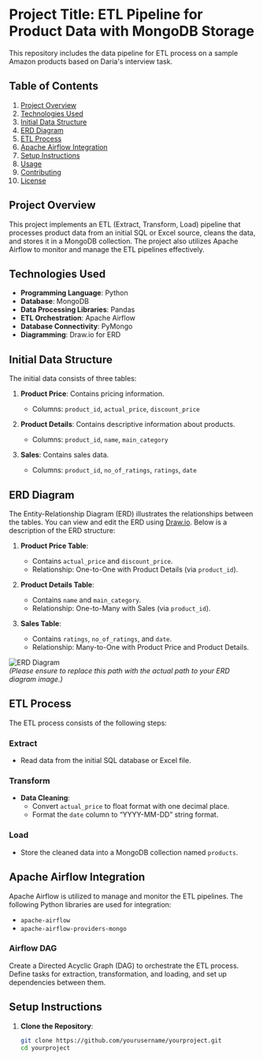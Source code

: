 # Project Title: ETL Pipeline for Product Data with MongoDB Storage
This repository includes the data pipeline for ETL process on a sample Amazon products based on Daria's interview task.


## Table of Contents
1. [Project Overview](#project-overview)
2. [Technologies Used](#technologies-used)
3. [Initial Data Structure](#initial-data-structure)
4. [ERD Diagram](#erd-diagram)
5. [ETL Process](#etl-process)
6. [Apache Airflow Integration](#apache-airflow-integration)
7. [Setup Instructions](#setup-instructions)
8. [Usage](#usage)
9. [Contributing](#contributing)
10. [License](#license)

## Project Overview
This project implements an ETL (Extract, Transform, Load) pipeline that processes product data from an initial SQL or Excel source, cleans the data, and stores it in a MongoDB collection. The project also utilizes Apache Airflow to monitor and manage the ETL pipelines effectively.

## Technologies Used
- **Programming Language**: Python
- **Database**: MongoDB
- **Data Processing Libraries**: Pandas
- **ETL Orchestration**: Apache Airflow
- **Database Connectivity**: PyMongo
- **Diagramming**: Draw.io for ERD

## Initial Data Structure
The initial data consists of three tables:
1. **Product Price**: Contains pricing information.
   - Columns: `product_id`, `actual_price`, `discount_price`
   
2. **Product Details**: Contains descriptive information about products.
   - Columns: `product_id`, `name`, `main_category`

3. **Sales**: Contains sales data.
   - Columns: `product_id`, `no_of_ratings`, `ratings`, `date`

## ERD Diagram
The Entity-Relationship Diagram (ERD) illustrates the relationships between the tables. You can view and edit the ERD using [Draw.io](https://app.diagrams.net/). Below is a description of the ERD structure:

1. **Product Price Table**:
   - Contains `actual_price` and `discount_price`.
   - Relationship: One-to-One with Product Details (via `product_id`).

2. **Product Details Table**:
   - Contains `name` and `main_category`.
   - Relationship: One-to-Many with Sales (via `product_id`).

3. **Sales Table**:
   - Contains `ratings`, `no_of_ratings`, and `date`.
   - Relationship: Many-to-One with Product Price and Product Details.

![ERD Diagram](path/to/erd_diagram.png)  
*(Please ensure to replace this path with the actual path to your ERD diagram image.)*

## ETL Process
The ETL process consists of the following steps:

### Extract
- Read data from the initial SQL database or Excel file.

### Transform
- **Data Cleaning**:
  - Convert `actual_price` to float format with one decimal place.
  - Format the `date` column to “YYYY-MM-DD” string format.

### Load
- Store the cleaned data into a MongoDB collection named `products`.

## Apache Airflow Integration
Apache Airflow is utilized to manage and monitor the ETL pipelines. The following Python libraries are used for integration:
- `apache-airflow`
- `apache-airflow-providers-mongo`

### Airflow DAG
Create a Directed Acyclic Graph (DAG) to orchestrate the ETL process. Define tasks for extraction, transformation, and loading, and set up dependencies between them.

## Setup Instructions
1. **Clone the Repository**:
   ```bash
   git clone https://github.com/yourusername/yourproject.git
   cd yourproject